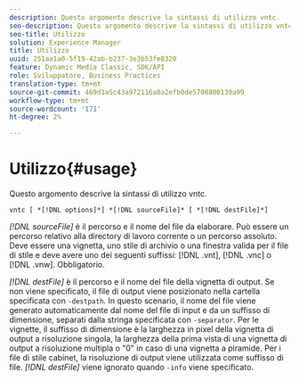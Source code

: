 ```yaml
---
description: Questo argomento descrive la sintassi di utilizzo vntc.
seo-description: Questo argomento descrive la sintassi di utilizzo vntc.
seo-title: Utilizzo
solution: Experience Manager
title: Utilizzo
uuid: 251aa1a0-5f19-42ab-b237-3e3b53fe8320
feature: Dynamic Media Classic, SDK/API
role: Sviluppatore, Business Practices
translation-type: tm+mt
source-git-commit: 469d1a5c43a972116a8a2efb0de5708800130a99
workflow-type: tm+mt
source-wordcount: '171'
ht-degree: 2%

---
```



# Utilizzo{#usage}

Questo argomento descrive la sintassi di utilizzo vntc.

`vntc [ *[!DNL options]*] *[!DNL sourceFile]* [ *[!DNL destFile]*]`

*[!DNL sourceFile]* è il percorso e il nome del file da elaborare. Può essere un percorso relativo alla directory di lavoro corrente o un percorso assoluto. Deve essere una vignetta, uno stile di archivio o una finestra valida per il file di stile e deve avere uno dei seguenti suffissi: [!DNL .vnt], [!DNL .vnc] o [!DNL .vnw]. Obbligatorio.

*[!DNL destFile]* è il percorso e il nome del file della vignetta di output. Se non viene specificato, il file di output viene posizionato nella cartella specificata con `-destpath`. In questo scenario, il nome del file viene generato automaticamente dal nome del file di input e da un suffisso di dimensione, separati dalla stringa specificata con `-separator`. Per le vignette, il suffisso di dimensione è la larghezza in pixel della vignetta di output a risoluzione singola, la larghezza della prima vista di una vignetta di output a risoluzione multipla o &quot;0&quot; in caso di una vignetta a piramide. Per i file di stile cabinet, la risoluzione di output viene utilizzata come suffisso di file. *[!DNL destFile]* viene ignorato quando  `-info` viene specificato.
